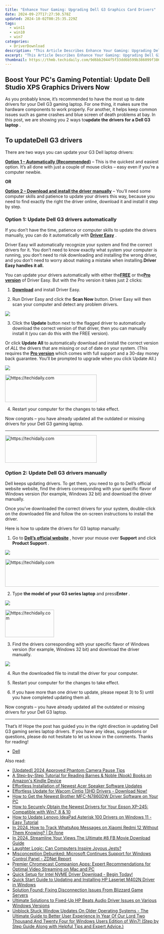 ```yaml
---
title: "Enhance Your Gaming: Upgrading Dell G3 Graphics Card Drivers"
date: 2024-09-27T17:27:50.578Z
updated: 2024-10-02T00:25:35.229Z
tags:
  - win11
  - win10
  - win7
categories:
  - DriverDownload
description: "This Article Describes Enhance Your Gaming: Upgrading Dell G3 Graphics Card Drivers"
excerpt: "This Article Describes Enhance Your Gaming: Upgrading Dell G3 Graphics Card Drivers"
thumbnail: https://thmb.techidaily.com/9d6bb2044f5f33dd6b599b386099f3868d77bd593d3d88e2cde5996f7415935f.jpg
---
```


## Boost Your PC's Gaming Potential: Update Dell Studio XPS Graphics Drivers Now

As you probably know, it’s recommended to have the most up to date drivers for your Dell G3 gaming laptop. For one thing, it makes sure the hardware components to work properly. For another, it helps keep common issues such as game crashes and blue screen of death problems at bay. In this post, we are showing you 2 ways to**update the drivers for a Dell G3 laptop** .

## To update**Dell G3** drivers

There are two ways you can update your G3 Dell laptop drivers:

**[Option 1 – Automatically (Recommended)](https://www.drivereasy.com/knowledge/update-dell-g3-drivers-for-better-gaming-experience/#O1)**  – This is the quickest and easiest option. It’s all done with just a couple of mouse clicks – easy even if you’re a computer newbie.

**OR**

**[Option 2 – Download and install the driver manually](https://tools.techidaily.com/drivereasy/download/)**  – You’ll need some computer skills and patience to update your drivers this way, because you need to find exactly the right the driver online, download it and install it step by step.

### Option 1: Update Dell G3 drivers automatically

 If you don’t have the time, patience or computer skills to update the drivers manually, you can do it automatically with **[Driver Easy](https://tools.techidaily.com/drivereasy/download/)**  .

 Driver Easy will automatically recognize your system and find the correct drivers for it. You don’t need to know exactly what system your computer is running, you don’t need to risk downloading and installing the wrong driver, and you don’t need to worry about making a mistake when installing.**Driver Easy handles it all.**

 You can update your drivers automatically with either the[**FREE**](https://tools.techidaily.com/drivereasy/download/) or the[**Pro version**](https://tools.techidaily.com/drivereasy/download/) of Driver Easy. But with the Pro version it takes just 2 clicks:

 1) **[Download](https://tools.techidaily.com/drivereasy/download/)**  and install Driver Easy.

 2) Run Driver Easy and click the **Scan Now** button. Driver Easy will then scan your computer and detect any problem drivers.

![](https://images.drivereasy.com/wp-content/uploads/2019/11/de1.jpg)

 3) Click the **Update**  button next to the flagged driver to automatically download the correct version of that driver, then you can manually install it (you can do this with the FREE version).

 Or click **Update All** to automatically download and install the correct version of _ALL_ the drivers that are missing or out of date on your system. (This requires the [**Pro version**](https://tools.techidaily.com/drivereasy/download/) which comes with full support and a 30-day money back guarantee. You’ll be prompted to upgrade when you click Update All.)

![](https://images.drivereasy.com/wp-content/uploads/2019/11/de2.jpg)

<!-- affiliate ads begin -->
<a href="https://aligracehair.sjv.io/c/5597632/1934288/19272" target="_top" id="1934288">
  <img src="//a.impactradius-go.com/display-ad/19272-1934288" border="0" alt="https://techidaily.com" width="300" height="90"/>
</a>
<img height="0" width="0" src="https://aligracehair.sjv.io/i/5597632/1934288/19272" style="position:absolute;visibility:hidden;" border="0" />
<!-- affiliate ads end -->

4) Restart your computer for the changes to take effect.

 Now congrats – you have already updated all the outdated or missing drivers for your Dell G3 gaming laptop.

---

<!-- affiliate ads begin -->
<a href="https://aligracehair.sjv.io/c/5597632/1902319/19272" target="_top" id="1902319">
  <img src="//a.impactradius-go.com/display-ad/19272-1902319" border="0" alt="https://techidaily.com" width="300" height="90"/>
</a>
<img height="0" width="0" src="https://aligracehair.sjv.io/i/5597632/1902319/19272" style="position:absolute;visibility:hidden;" border="0" />
<!-- affiliate ads end -->

### Option 2: Update Dell G3 drivers manually

 Dell keeps updating drivers. To get them, you need to go to Dell’s official website website, find the drivers corresponding with your specific flavor of Windows version (for example, Windows 32 bit) and download the driver manually.

 Once you’ve downloaded the correct drivers for your system, double-click on the downloaded file and follow the on-screen instructions to install the driver.

Here is how to update the drivers for G3 laptop manually:

 1) Go to[](https://shop-links.co/link/?exclusive=1&publisher_slug=itechdaily19598&url=https%3A%2F%2Fwww.dell.com%2Fen-us) **[Dell’s official website](https://shop-links.co/link/?exclusive=1&publisher_slug=itechdaily19598&url=https%3A%2F%2Fwww.dell.com%2Fen-us)**  , hover your mouse over **Support**  and click **Product Support** .

![](https://images.drivereasy.com/wp-content/uploads/2019/09/image-730-1024x370.png)

<!-- affiliate ads begin -->
<a href="https://laganoo.pxf.io/c/5597632/1484950/16446" target="_top" id="1484950">
  <img src="//a.impactradius-go.com/display-ad/16446-1484950" border="0" alt="https://techidaily.com" width="728" height="90"/>
</a>
<img height="0" width="0" src="https://laganoo.pxf.io/i/5597632/1484950/16446" style="position:absolute;visibility:hidden;" border="0" />
<!-- affiliate ads end -->

 2) Type **the model of** **your G3 series laptop**  and press**Enter** .

![](https://images.drivereasy.com/wp-content/uploads/2019/11/image-47.png)

<!-- affiliate ads begin -->
<a href="https://aligracehair.sjv.io/c/5597632/2135396/19272" target="_top" id="2135396">
  <img src="//a.impactradius-go.com/display-ad/19272-2135396" border="0" alt="https://techidaily.com" width="160" height="90"/>
</a>
<img height="0" width="0" src="https://aligracehair.sjv.io/i/5597632/2135396/19272" style="position:absolute;visibility:hidden;" border="0" />
<!-- affiliate ads end -->

 3) Find the drivers corresponding with your specific flavor of Windows version (for example, Windows 32 bit) and download the driver manually.

![](https://images.drivereasy.com/wp-content/uploads/2019/11/image-48-1024x658.png)

4) Run the downloaded file to install the driver for your computer.

5) Restart your computer for the changes to take effect.

6) If you have more than one driver to update, please repeat 3) to 5) until you have completed updating them all.

 Now congrats – you have already updated all the outdated or missing drivers for your Dell G3 laptop.

---

 That’s it! Hope the post has guided you in the right direction in updating Dell G3 gaming series laptop drivers. If you have any ideas, suggestions or questions, please do not hesitate to let us know in the comments. Thanks for reading!

* [Dell](https://tools.techidaily.com/drivereasy/download/)

<ins class="adsbygoogle"
     style="display:block"
     data-ad-format="autorelaxed"
     data-ad-client="ca-pub-7571918770474297"
     data-ad-slot="1223367746"></ins>

<ins class="adsbygoogle"
     style="display:block"
     data-ad-client="ca-pub-7571918770474297"
     data-ad-slot="8358498916"
     data-ad-format="auto"
     data-full-width-responsive="true"></ins>

<span class="atpl-alsoreadstyle">Also read:</span>
<div><ul>
<li><a href="https://article-posts.techidaily.com/updated-2024-approved-phantom-camera-pause-tips/"><u>[Updated] 2024 Approved Phantom Camera Pause Tips</u></a></li>
<li><a href="https://tech-revival.techidaily.com/a-step-by-step-tutorial-for-reading-barnes-and-noble-nook-books-on-amazons-kindle-device/"><u>A Step-by-Step Tutorial for Reading Barnes & Noble (Nook) Books on Amazon's Kindle Device</u></a></li>
<li><a href="https://driver-download.techidaily.com/effortless-installation-of-newest-acer-speaker-software-updates/"><u>Effortless Installation of Newest Acer Speaker Software Updates</u></a></li>
<li><a href="https://driver-download.techidaily.com/effortless-update-for-wacom-cintiq-13hd-drivers-download-now/"><u>Effortless Update for Wacom Cintiq 13HD Drivers - Download Now!</u></a></li>
<li><a href="https://driver-download.techidaily.com/how-to-get-the-newest-brother-mfc-n7860dw-driver-software-on-your-pc/"><u>How to Get the Newest Brother MFC-N7860DW Driver Software on Your PC</u></a></li>
<li><a href="https://driver-download.techidaily.com/how-to-securely-obtain-the-newest-drivers-for-your-epson-xp-245-compatible-with-win7-8-and-10/"><u>How to Securely Obtain the Newest Drivers for Your Epson XP-245: Compatible with Win7, 8 & 10</u></a></li>
<li><a href="https://driver-download.techidaily.com/how-to-update-lenovo-ideapad-asterisk-100-drivers-on-windows-11-easy-tutorial/"><u>How to Update Lenovo IdeaPad Asterisk 100 Drivers on Windows 11 - Easy Tutorial</u></a></li>
<li><a href="https://android-location-track.techidaily.com/in-2024-how-to-track-whatsapp-messages-on-xiaomi-redmi-12-without-them-knowing-drfone-by-drfone-virtual-android/"><u>In 2024, How to Track WhatsApp Messages on Xiaomi Redmi 12 Without Them Knowing? | Dr.fone</u></a></li>
<li><a href="https://facebook-clips.techidaily.com/in-2024-streamline-your-views-the-ultimate-8-fb-movie-download-guide/"><u>In 2024, Streamline Your Views The Ultimate #8 FB Movie Download Guide</u></a></li>
<li><a href="https://tech-savvy.techidaily.com/laughter-logic-can-computers-inspire-joyous-jests/"><u>Laughter Logic: Can Computers Inspire Joyous Jests?</u></a></li>
<li><a href="https://win-hot.techidaily.com/misconception-debunked-microsoft-continues-support-for-windows-control-panel-zdnet-report/"><u>Misconception Debunked: Microsoft Continues Support for Windows Control Panel - ZDNet Report</u></a></li>
<li><a href="https://media-tips.techidaily.com/premier-chromecast-companion-apps-expert-recommendations-for-optimal-video-streaming-on-mac-and-pc/"><u>Premier Chromecast Companion Apps: Expert Recommendations for Optimal Video Streaming on Mac and PC</u></a></li>
<li><a href="https://driver-download.techidaily.com/quick-setup-for-intel-nvme-driver-download-begin-today/"><u>Quick Setup for Intel NVME Driver Download - Begin Today!</u></a></li>
<li><a href="https://driver-download.techidaily.com/quick-start-guide-to-updating-and-installing-hp-laserjet-m402n-driver-in-windows/"><u>Quick Start Guide to Updating and Installing HP Laserjet M402N Driver in Windows</u></a></li>
<li><a href="https://win-answers.techidaily.com/solution-found-fixing-disconnection-issues-from-blizzard-game-servers/"><u>Solution Found: Fixing Disconnection Issues From Blizzard Game Servers</u></a></li>
<li><a href="https://driver-download.techidaily.com/ultimate-solutions-to-fixed-up-hp-beats-audio-driver-issues-on-various-windows-versions/"><u>Ultimate Solutions to Fixed-Up HP Beats Audio Driver Issues on Various Windows Versions</u></a></li>
<li><a href="https://common-error.techidaily.com/unblock-stuck-window-updates-on-older-operating-systems-the-ultimate-guide-to-better-user-experience-in-year-of-our-lord-two-thousand-and-twenty-four-for-wi84/"><u>Unblock Stuck Window Updates On Older Operating Systems - The Ultimate Guide to Better User Experience In Year Of Our Lord Two Thousand And Twenty Four for Windows Users Edition of Win7! (Step by Step Guide Along with Helpful Tips and Expert Advice.)</u></a></li>
</ul></div>

